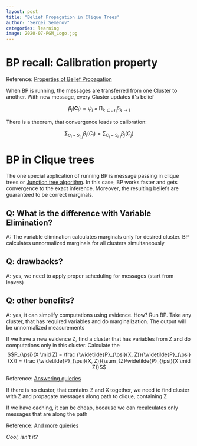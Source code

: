 ```yaml
---
layout: post
title: "Belief Propagation in Clique Trees"
author: "Sergei Semenov"
categories: learning
image: 2020-07-PGM_Logo.jpg
---
```



# BP recall: Calibration property 

Reference: [Properties of Belief Propagation](https://www.coursera.org/learn/probabilistic-graphical-models-2-inference/lecture/xm2ul/properties-of-belief-propagation)

When BP is running, the messages are transferred from one Cluster to another. With new message, every Cluster updates it's belief 

$$\beta_{i}\left(\boldsymbol{C}_{i}\right)=\psi_{i} \times \prod_{k \in \mathcal{N}_{i}} \delta_{k \rightarrow i}$$

There is a theorem, that convergence leads to calibration:

$$\sum_{C_{i}-S_{i, j}} \beta_{i}\left(C_{i}\right)=\sum_{C_{j}-S_{i, j}} \beta_{j}\left(C_{j}\right)$$ 

# BP in Clique trees
The one special application of running BP is message passing in clique trees or [Junction tree algorithm](https://en.wikipedia.org/wiki/Junction_tree_algorithm). In this case, BP works faster and gets convergence to the exact inference.
Moreover, the resulting beliefs are guaranteed to be correct marginals.

## Q: What is the difference with Variable Elimination?
A: The variable elimination calculates marginals only for desired cluster. BP calculates unnormalized marginals for all clusters simultaneously 
## Q: drawbacks?
A: yes, we need to apply proper scheduling for messages (start from leaves)
## Q: other benefits?
A: yes, it can simplify computations using evidence. How? Run BP. Take any cluster, that has required variables and do marginalization. The output will be unnormalized measurements

If we have a new evidence Z, find a cluster that has variables from Z and do computations only in this cluster. Calculate the $$P_{\psi}(X \mid Z) = \frac {\widetilde{P}_{\psi}(X, Z)}{\widetilde{P}_{\psi}(X)} = \frac {\widetilde{P}_{\psi}(X, Z)}{\sum_{Z}\widetilde{P}_{\psi}(X \mid Z)}$$ 

Reference: [Answering quieries](https://www.coursera.org/learn/probabilistic-graphical-models-2-inference/lecture/Jm0AM/clique-tree-algorithm-computation)

If there is no cluster, that contains Z and X together, we need to find cluster with Z and propagate messages along path to clique, containing Z

If we have caching, it can be cheap, because we can recalculates only messages that are along the path

Reference: [And more quieries](https://www.coursera.org/learn/probabilistic-graphical-models-2-inference/lecture/Jm0AM/clique-tree-algorithm-computation)

*Cool, isn't it?*




